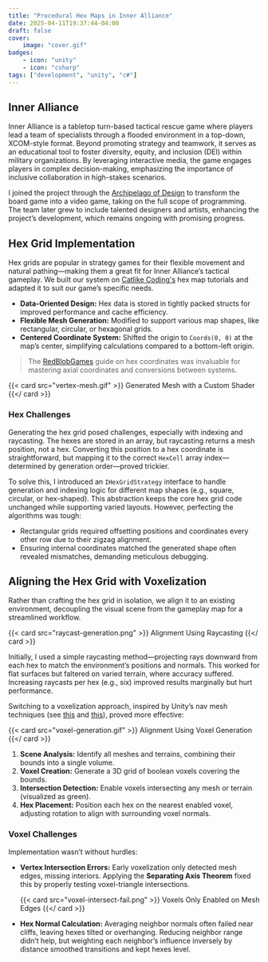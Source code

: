 ```yaml
---
title: "Procedural Hex Maps in Inner Alliance"
date: 2025-04-11T19:37:44-04:00
draft: false
cover:
    image: "cover.gif"
badges:
    - icon: "unity"
    - icon: "csharp"
tags: ["development", "unity", "c#"]
---
```


## Inner Alliance

Inner Alliance is a tabletop turn-based tactical rescue game where players lead a team of specialists through a flooded environment in a top-down, XCOM-style format. Beyond promoting strategy and teamwork, it serves as an educational tool to foster diversity, equity, and inclusion (DEI) within military organizations. By leveraging interactive media, the game engages players in complex decision-making, emphasizing the importance of inclusive collaboration in high-stakes scenarios.

I joined the project through the [Archipelago of Design](https://aodnetwork.ca/) to transform the board game into a video game, taking on the full scope of programming. The team later grew to include talented designers and artists, enhancing the project’s development, which remains ongoing with promising progress.

## Hex Grid Implementation

Hex grids are popular in strategy games for their flexible movement and natural pathing—making them a great fit for Inner Alliance’s tactical gameplay. We built our system on [Catlike Coding's](https://catlikecoding.com/unity/tutorials/) hex map tutorials and adapted it to suit our game’s specific needs.

- **Data-Oriented Design:** Hex data is stored in tightly packed structs for improved performance and cache efficiency.
- **Flexible Mesh Generation:** Modified to support various map shapes, like rectangular, circular, or hexagonal grids.
- **Centered Coordinate System:** Shifted the origin to `Coords(0, 0)` at the map’s center, simplifying calculations compared to a bottom-left origin.

> The [RedBlobGames](https://www.redblobgames.com/grids/hexagons/) guide on hex coordinates was invaluable for mastering axial coordinates and conversions between systems.

{{< card src="vertex-mesh.gif" >}}
    Generated Mesh with a Custom Shader
{{</ card >}}

### Hex Challenges

Generating the hex grid posed challenges, especially with indexing and raycasting. The hexes are stored in an array, but raycasting returns a mesh position, not a hex. Converting this position to a hex coordinate is straightforward, but mapping it to the correct `HexCell` array index—determined by generation order—proved trickier.

To solve this, I introduced an `IHexGridStrategy` interface to handle generation and indexing logic for different map shapes (e.g., square, circular, or hex-shaped). This abstraction keeps the core hex grid code unchanged while supporting varied layouts. However, perfecting the algorithms was tough:

- Rectangular grids required offsetting positions and coordinates every other row due to their zigzag alignment.
- Ensuring internal coordinates matched the generated shape often revealed mismatches, demanding meticulous debugging.

## Aligning the Hex Grid with Voxelization

Rather than crafting the hex grid in isolation, we align it to an existing environment, decoupling the visual scene from the gameplay map for a streamlined workflow.

{{< card src="raycast-generation.png" >}}
    Alignment Using Raycasting
{{</ card >}}

Initially, I used a simple raycasting method—projecting rays downward from each hex to match the environment’s positions and normals. This worked for flat surfaces but faltered on varied terrain, where accuracy suffered. Increasing raycasts per hex (e.g., six) improved results marginally but hurt performance.

Switching to a voxelization approach, inspired by Unity’s nav mesh techniques (see [this](https://bronsonzgeb.com/index.php/2021/05/15/simple-mesh-voxelization-in-unity/) and [this](https://bronsonzgeb.com/index.php/2021/05/22/gpu-mesh-voxelizer-part-1/)), proved more effective:

{{< card src="voxel-generation.gif" >}}
    Alignment Using Voxel Generation
{{</ card >}}

1. **Scene Analysis:** Identify all meshes and terrains, combining their bounds into a single volume.
2. **Voxel Creation:** Generate a 3D grid of boolean voxels covering the bounds.
3. **Intersection Detection:** Enable voxels intersecting any mesh or terrain (visualized as green).
4. **Hex Placement:** Position each hex on the nearest enabled voxel, adjusting rotation to align with surrounding voxel normals.

### Voxel Challenges

Implementation wasn’t without hurdles:

- **Vertex Intersection Errors:** Early voxelization only detected mesh edges, missing interiors. Applying the **Separating Axis Theorem** fixed this by properly testing voxel-triangle intersections.

  {{< card src="voxel-intersect-fail.png" >}}
      Voxels Only Enabled on Mesh Edges
  {{</ card >}}

- **Hex Normal Calculation:** Averaging neighbor normals often failed near cliffs, leaving hexes tilted or overhanging. Reducing neighbor range didn’t help, but weighting each neighbor’s influence inversely by distance smoothed transitions and kept hexes level.
